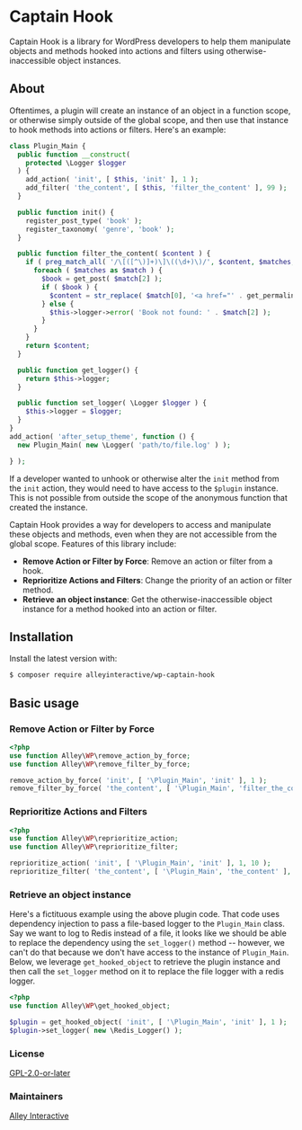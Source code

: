 # Captain Hook

Captain Hook is a library for WordPress developers to help them manipulate objects and methods hooked into actions and filters using otherwise-inaccessible object instances.

## About

Oftentimes, a plugin will create an instance of an object in a function scope, or otherwise simply outside of the global scope, and then use that instance to hook methods into actions or filters. Here's an example:

```php
class Plugin_Main {
  public function __construct(
    protected \Logger $logger
  ) {
    add_action( 'init', [ $this, 'init' ], 1 );
    add_filter( 'the_content', [ $this, 'filter_the_content' ], 99 );
  }

  public function init() {
    register_post_type( 'book' );
    register_taxonomy( 'genre', 'book' );
  }

  public function filter_the_content( $content ) {
    if ( preg_match_all( '/\[([^\)]+)\]\((\d+)\)/', $content, $matches, PREG_SET_ORDER ) ) {
      foreach ( $matches as $match ) {
        $book = get_post( $match[2] );
        if ( $book ) {
          $content = str_replace( $match[0], '<a href="' . get_permalink( $book ) . '">' . $match[1] . '</a>', $content );
        } else {
          $this->logger->error( 'Book not found: ' . $match[2] );
        }
      }
    }
    return $content;
  }

  public function get_logger() {
    return $this->logger;
  }

  public function set_logger( \Logger $logger ) {
    $this->logger = $logger;
  }
}
add_action( 'after_setup_theme', function () {
  new Plugin_Main( new \Logger( 'path/to/file.log' ) );

} );
```

If a developer wanted to unhook or otherwise alter the `init` method from the `init` action, they would need to have access to the `$plugin` instance. This is not possible from outside the scope of the anonymous function that created the instance.

Captain Hook provides a way for developers to access and manipulate these objects and methods, even when they are not accessible from the global scope. Features of this library include:

- **Remove Action or Filter by Force**: Remove an action or filter from a hook.
- **Reprioritize Actions and Filters**: Change the priority of an action or filter method.
- **Retrieve an object instance**: Get the otherwise-inaccessible object instance for a method hooked into an action or filter.

## Installation

Install the latest version with:

```bash
$ composer require alleyinteractive/wp-captain-hook
```

## Basic usage

### Remove Action or Filter by Force

```php
<?php
use function Alley\WP\remove_action_by_force;
use function Alley\WP\remove_filter_by_force;

remove_action_by_force( 'init', [ '\Plugin_Main', 'init' ], 1 );
remove_filter_by_force( 'the_content', [ '\Plugin_Main', 'filter_the_content' ], 99 );
```

### Reprioritize Actions and Filters

```php
<?php
use function Alley\WP\reprioritize_action;
use function Alley\WP\reprioritize_filter;

reprioritize_action( 'init', [ '\Plugin_Main', 'init' ], 1, 10 );
reprioritize_filter( 'the_content', [ '\Plugin_Main', 'the_content' ], 99, 20 );
```

### Retrieve an object instance

Here's a fictituous example using the above plugin code. That code uses dependency injection to pass a file-based logger to the `Plugin_Main` class. Say we want to log to Redis instead of a file, it looks like we should be able to replace the dependency using the `set_logger()` method -- however, we can't do that because we don't have access to the instance of `Plugin_Main`. Below, we leverage `get_hooked_object` to retrieve the plugin instance and then call the `set_logger` method on it to replace the file logger with a redis logger.

```php
<?php
use function Alley\WP\get_hooked_object;

$plugin = get_hooked_object( 'init', [ '\Plugin_Main', 'init' ], 1 );
$plugin->set_logger( new \Redis_Logger() );
```

### License

[GPL-2.0-or-later](https://github.com/alleyinteractive/wp-captain-hook/blob/main/LICENSE)

### Maintainers

[Alley Interactive](https://github.com/alleyinteractive)
